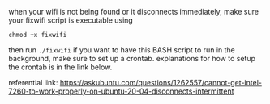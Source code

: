 when your wifi is not being found or it disconnects immediately, make sure your fixwifi script is executable using

```chmod +x fixwifi```

then run
```./fixwifi```
if you want to have this BASH script to run in the background, make sure to set up a crontab. explanations for how to setup the crontab is in the link below. 

referential link: 
https://askubuntu.com/questions/1262557/cannot-get-intel-7260-to-work-properly-on-ubuntu-20-04-disconnects-intermittent
